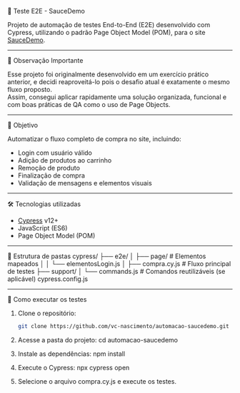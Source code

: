🧪 Teste E2E - SauceDemo

Projeto de automação de testes End-to-End (E2E) desenvolvido com Cypress, utilizando o padrão Page Object Model (POM), para o site [SauceDemo](https://www.saucedemo.com).

---

👀 Observação Importante

Esse projeto foi originalmente desenvolvido em um exercício prático anterior, e decidi reaproveitá-lo pois o desafio atual é exatamente o mesmo fluxo proposto.  
Assim, consegui aplicar rapidamente uma solução organizada, funcional e com boas práticas de QA como o uso de Page Objects.

---

🎯 Objetivo

Automatizar o fluxo completo de compra no site, incluindo:

- Login com usuário válido
- Adição de produtos ao carrinho
- Remoção de produto
- Finalização de compra
- Validação de mensagens e elementos visuais

---

 🛠️ Tecnologias utilizadas

- [Cypress](https://www.cypress.io/) v12+
- JavaScript (ES6)
- Page Object Model (POM)

---

📂 Estrutura de pastas
cypress/
├── e2e/
│ ├── page/ # Elementos mapeados
│ │ └── elementosLogin.js
│ ├── compra.cy.js # Fluxo principal de testes
├── support/
│ └── commands.js # Comandos reutilizáveis (se aplicável)
cypress.config.js


---

🚀 Como executar os testes

1. Clone o repositório:
   ```bash
   git clone https://github.com/vc-nascimento/automacao-saucedemo.git

2. Acesse a pasta do projeto:
   cd automacao-saucedemo

3. Instale as dependências:
npm install

4. Execute o Cypress:
npx cypress open

5. Selecione o arquivo compra.cy.js e execute os testes.


